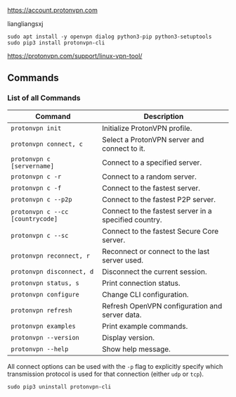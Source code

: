 https://account.protonvpn.com

liangliangsxj

```shell
sudo apt install -y openvpn dialog python3-pip python3-setuptools
sudo pip3 install protonvpn-cli
```



https://protonvpn.com/support/linux-vpn-tool/

## Commands

### List of all Commands

| **Command**                      | **Description**                                       |
| -------------------------------- | ----------------------------------------------------- |
| `protonvpn init`                 | Initialize ProtonVPN profile.                         |
| `protonvpn connect, c`           | Select a ProtonVPN server and connect to it.          |
| `protonvpn c [servername]`       | Connect to a specified server.                        |
| `protonvpn c -r`                 | Connect to a random server.                           |
| `protonvpn c -f`                 | Connect to the fastest server.                        |
| `protonvpn c --p2p`              | Connect to the fastest P2P server.                    |
| `protonvpn c --cc [countrycode]` | Connect to the fastest server in a specified country. |
| `protonvpn c --sc`               | Connect to the fastest Secure Core server.            |
| `protonvpn reconnect, r`         | Reconnect or connect to the last server used.         |
| `protonvpn disconnect, d`        | Disconnect the current session.                       |
| `protonvpn status, s`            | Print connection status.                              |
| `protonvpn configure`            | Change CLI configuration.                             |
| `protonvpn refresh`              | Refresh OpenVPN configuration and server data.        |
| `protonvpn examples`             | Print example commands.                               |
| `protonvpn --version`            | Display version.                                      |
| `protonvpn --help`               | Show help message.                                    |

All connect options can be used with the `-p` flag to explicitly specify which transmission protocol is used for that connection (either `udp` or `tcp`).



```
sudo pip3 uninstall protonvpn-cli
```